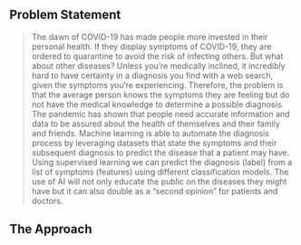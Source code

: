 ## Problem Statement
>The dawn of COVID-19 has made people more invested in their personal health. If they display symptoms of COVID-19, they are ordered to quarantine to avoid the       risk of infecting others. But what about other diseases? Unless you’re medically inclined, it incredibly hard to have certainty in a diagnosis you find with a web   search, given the symptoms you’re experiencing. Therefore, the problem is that the average person knows the symptoms they are feeling but do not have the medical   knowledge to determine a possible diagnosis. The pandemic has shown that people need accurate information and data to be assured about the health of themselves     and their family and friends. Machine learning is able to automate the diagnosis process by leveraging datasets that state the symptoms and their subsequent         diagnosis to predict the disease that a patient may have. Using supervised learning we can predict the diagnosis (label) from a list of symptoms (features) using   different classification models. The use of AI will not only educate the public on the diseases they might have but it can also double as a “second opinion” for     patients and doctors.

## The Approach 

